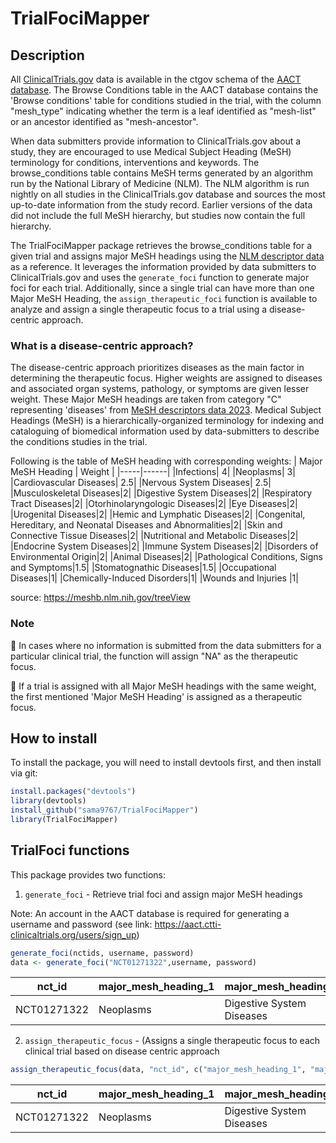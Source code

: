 # TrialFociMapper

## Description
All [ClinicalTrials.gov](https://classic.clinicaltrials.gov/) data is available in the ctgov schema of the [AACT database](https://aact.ctti-clinicaltrials.org/). The Browse Conditions table in the AACT database contains the 'Browse conditions' table for conditions studied in the trial, with the column "mesh_type" indicating whether the term is a leaf identified as "mesh-list" or an ancestor identified as "mesh-ancestor". 

When data submitters provide information to ClinicalTrials.gov about a study, they are encouraged to use Medical Subject Heading (MeSH) terminology for conditions, interventions and keywords. The browse_conditions table contains MeSH terms generated by an algorithm run by the National Library of Medicine (NLM). The NLM algorithm is run nightly on all studies in the ClinicalTrials.gov database and sources the most up-to-date information from the study record. Earlier versions of the data did not include the full MeSH hierarchy, but studies now contain the full hierarchy.

The TrialFociMapper package retrieves the browse_conditions table for a given trial and assigns major MeSH headings using the [NLM descriptor data](https://nlmpubs.nlm.nih.gov/projects/mesh/MESH_FILES/meshtrees/) as a reference. It leverages the information provided by data submitters to ClinicalTrials.gov and uses the `generate_foci` function to generate major foci for each trial. Additionally, since a single trial can have more than one Major MeSH Heading, the `assign_therapeutic_foci` function is available to analyze and assign a single therapeutic focus to a trial using a disease-centric approach.

### What is a disease-centric approach?
The disease-centric approach prioritizes diseases as the main factor in determining the therapeutic focus. Higher weights are assigned to diseases and associated organ systems, pathology, 
or symptoms are given lesser weight. These Major MeSH headings are taken from category "C" representing 'diseases' from [MeSH descriptors data 2023](https://www.nlm.nih.gov/databases/download/mesh.html). Medical Subject Headings (MeSH) is a hierarchically-organized terminology for indexing and cataloguing of biomedical information used by data-submitters to describe the conditions studies in the trial.

Following is the table of MeSH heading with corresponding weights:
 | Major MeSH Heading | Weight |
 |-----|------|
 |Infections| 4|
 |Neoplasms| 3|
 |Cardiovascular Diseases| 2.5|
 |Nervous System Diseases| 2.5|
 |Musculoskeletal Diseases|2|
 |Digestive System Diseases|2|
 |Respiratory Tract Diseases|2|
 |Otorhinolaryngologic Diseases|2|
 |Eye Diseases|2|
 |Urogenital Diseases|2|
 |Hemic and Lymphatic Diseases|2|
 |Congenital, Hereditary, and Neonatal Diseases and Abnormalities|2|
 |Skin and Connective Tissue Diseases|2|
 |Nutritional and Metabolic Diseases|2|
 |Endocrine System Diseases|2|
 |Immune System Diseases|2|
 |Disorders of Environmental Origin|2|
 |Animal Diseases|2|
 |Pathological Conditions, Signs and Symptoms|1.5|
 |Stomatognathic Diseases|1.5|
 |Occupational Diseases|1|
 |Chemically-Induced Disorders|1|
 |Wounds and Injuries |1|

source: https://meshb.nlm.nih.gov/treeView

### Note
🔺 In cases where no information is submitted from the data submitters for a particular clinical trial, the function will assign "NA" as the therapeutic focus.

🔺 If a trial is assigned with all Major MeSH headings with the same weight, the first mentioned 'Major MeSH Heading' is assigned as a therapeutic focus.

## How to install
To install the package, you will need to install devtools first, and then install via git:
```R
install.packages("devtools")
library(devtools)
install_github("sama9767/TrialFociMapper")
library(TrialFociMapper)
````

## TrialFoci functions
This package provides two functions:

1. `generate_foci` -  Retrieve trial foci and assign major MeSH headings

Note: An account in the AACT database is required for generating a username and password (see link: https://aact.ctti-clinicaltrials.org/users/sign_up)
```R
generate_foci(nctids, username, password)
data <- generate_foci("NCT01271322",username, password)
````

|  nct_id | major_mesh_heading_1   |   major_mesh_heading_2 | major_mesh_heading_3| major_mesh_heading_4|
|---------|-----------|---------|-----|------------|
|   NCT01271322  |     Neoplasms         | Digestive System Diseases | NA |NA|

2. `assign_therapeutic_focus` - (Assigns a single therapeutic focus to each clinical trial based on disease centric approach
```R
assign_therapeutic_focus(data, "nct_id", c("major_mesh_heading_1", "major_mesh_heading_2",  "major_mesh_heading_3", "major_mesh_heading_4")
`````
|  nct_id | major_mesh_heading_1   |   major_mesh_heading_2 | major_mesh_heading_3| major_mesh_heading_4| therapeutic_focus|
|---------|-----------|---------|-----|------------|----|
|   NCT01271322  |     Neoplasms         | Digestive System Diseases | NA |NA| Neoplasm|

 
